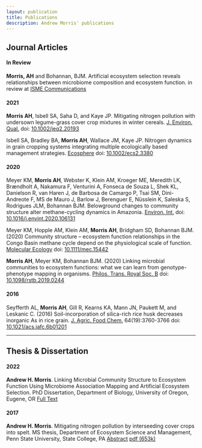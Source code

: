 ```yaml
---
layout: publication
title: Publications
description: Andrew Morris' publications
---
```


## Journal Articles

#### In Review

**Morris, AH** and Bohannan, BJM. Artificial ecosystem selection reveals
relationships between microbiome composition and ecosystem function. in review
at [ISME Communications](https://www.nature.com/ismecomms/)

#### 2021

**Morris AH**, Isbell SA, Saha D, and Kaye JP.
Mitigating nitrogen pollution with undersown legume-grass cover
crop mixtures in winter cereals. [J. Environ. Qual.](https://dl.sciencesocieties.org/publications/jeq)
doi: [10.1002/jeq2.20193](https://doi.org/10.1002/jeq2.20193)

Isbell SA, Bradley BA, **Morris AH**, Wallace JM, Kaye JP.  Nitrogen
dynamics in grain cropping systems integrating multiple ecologically based management
strategies.  [Ecosphere](https://esajournals.onlinelibrary.wiley.com/journal/21508925)
doi: [10.1002/ecs2.3380]( https://doi.org/10.1002/ecs2.3380)

#### 2020

Meyer KM, **Morris AH**, Webster K, Klein AM, Kroeger ME, Meredith LK, Brændholt
A, Nakamura F, Venturini A, Fonseca de Souza L, Shek KL, Danielson R, van Haren J, de
Barbosa de Camargo P, Tsai SM, Dini-Andreote F, MS de Mauro J, Barlow J, Berenguer E,
Nüsslein K, Saleska S, Rodrigues JLM, Bohannan BJM.
Belowground changes to community structure alter methane-cycling dynamics in
Amazonia. [Environ. Int.](https://www.journals.elsevier.com/environment-international) 
doi: [10.1016/j.envint.2020.106131](https://doi.org/10.1016/j.envint.2020.106131)

Meyer KM, Hopple AM, Klein AM, **Morris AH**, Bridgham
SD, Bohannan BJM. (2020) Community structure – ecosystem function
relationships in the Congo Basin methane cycle depend on the physiological
scale of function. [Molecular Ecology](https://onlinelibrary.wiley.com/journal/1365294x) 
doi: [10.1111/mec.15442](https://doi.org/10.1111/mec.15442)

**Morris AH**, Meyer KM, Bohannan BJM. (2020) Linking microbial communities
to ecosystem functions: what we can learn from genotype-phenotype mapping
in organisms. [Philos. Trans. Royal Soc. B](https://royalsocietypublishing.org/journal/rstb)
doi: [10.1098/rstb.2019.0244](https://doi.org/10.1098/rstb.2019.0244)

#### 2016

Seyfferth AL, **Morris AH**, Gill R, Kearns KA, Mann JN, Paukett M, and Leskanic
C. (2016)
Soil-incorporation of silica-rich rice husk decreases inorganic As in rice grain.
[J. Agric. Food Chem.](https://pubs.acs.org/journal/jafcau) 64(19):3760-3766
doi: [10.1021/acs.jafc.6b01201](https://doi.org/10.1021/acs.jafc.6b01201)

---

## Thesis & Dissertation

#### 2022

**Andrew H. Morris**. Linking Microbial Community Structure to Ecosystem Function Using Microbiome Association Mapping and Artificial Ecosystem Selection. PhD Dissertation, Department of Biology, University of Oregon, Eugene, OR
[Full Text](https://scholarsbank.uoregon.edu/xmlui/handle/1794/27154)

#### 2017

**Andrew H. Morris**. Mitigating nitrogen pollution by interseeding 
cover crops into spelt.  MS thesis, Department of Ecosystem Science and Management,
Penn State University, State College, PA
[Abstract](https://etda.libraries.psu.edu/catalog/13839ajm6718)
[pdf (653k)](https://etda.libraries.psu.edu/files/final_submissions/13973)
